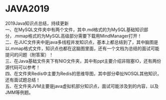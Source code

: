 # JAVA2019
2019Java知识点总结，持续更新  
一、在MySQL文件夹中有两个文件，其中.md格式的为MySQL基础知识部分，.mmap格式的为MySQL高级部分需要下载用MindManager打开！  
二、在JUC文件夹中是java多线程并发知识点，基本上都总结到了，其中脑图是以.mmap格式文件，知识点也都在这脑图里面，还有一个文档为总结的面试可能提问的问题（附答案）！  
三、在Java基础文件夹下有NIO文件夹，其中有ppt主要介绍非阻塞IO，还有两份源代码可以参考！  
四、在文件夹Redis中主要为Redis的思维导图，其中部分牵扯NOSQL其他知识，还有面试题总结！  
五、在文件夹JVM主要是java虚拟机部分知识点，面试可能涉及到的内容，以及JMM等例题。
